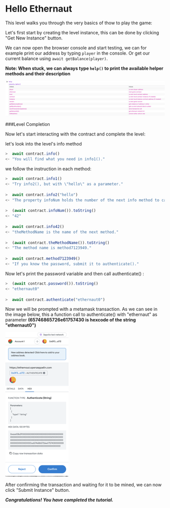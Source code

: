 # Hello Ethernaut

This level walks you through the very basics of thow to play the game:

Let's first start by creating the level instance, this can be done by clicking "Get New Instance" button.

We can now open the browser console and start testing, we can for example print our address by typing `player` in the console. Or get our current balance using `await getBalance(player)`.

**Note: When stuck, we can always type `help()` to print the available helper methods and their description**

<img src="img/help.png" alt="Help method">

###Level Completion

Now let's start interacting with the contract and complete the level:

let's look into the level's info method

```javascript
>  await contract.info()
<· "You will find what you need in info1()."
```

we follow the instruction in each method:

```javascript
>  await contract.info1()
<· "Try info2(), but with \"hello\" as a parameter."

>  await contract.info2("hello")
<· "The property infoNum holds the number of the next info method to call."

>  (await contract.infoNum()).toString()
<· "42"

>  await contract.info42()
<· "theMethodName is the name of the next method."

>  (await contract.theMethodName()).toString()
<· "The method name is method7123949."

>  await contract.method7123949()
<· "If you know the password, submit it to authenticate()."
```

Now let's print the password variable and then call authenticate() :

```javascript
>  (await contract.password()).toString()
<· "ethernaut0"

>  await contract.authenticate("ethernaut0")
```

Now we will be prompted with a metamask transaction. As we can see in the image below, this a function call to authenticate() with "ethernaut" as parameter **(65746865726e61757430 is hexcode of the string "ethernaut0")**

<img src="img/transaction.png" alt="Transaction" width="200"/>

After confirming the transaction and waiting for it to be mined, we can now click "Submit Instance" button.

***Congratulations! You have completed the tutorial.***